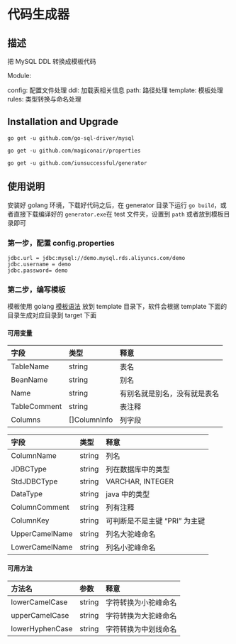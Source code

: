 # 代码生成器

## 描述

把 MySQL DDL 转换成模板代码

Module:

config: 配置文件处理
ddl: 加载表相关信息
path: 路径处理
template: 模板处理
rules: 类型转换与命名处理

## Installation and Upgrade

```
go get -u github.com/go-sql-driver/mysql

go get -u github.com/magiconair/properties

go get -u github.com/iunsuccessful/generator

```

## 使用说明

安装好 golang 环境，下载好代码之后，在 generator 目录下运行 `go build`，或者直接下载编译好的 `generator.exe`在 test 文件夹，设置到 `path` 或者放到模板目录即可

### 第一步，配置 config.properties

```
jdbc.url = jdbc:mysql://demo.mysql.rds.aliyuncs.com/demo
jdbc.username = demo
jdbc.password= demo
```

### 第二步，编写模板

模板使用 golang [模板语法](https://golang.org/pkg/text/template/) 放到 template 目录下，软件会根据 template 下面的目录生成对应目录到 target 下面

#### 可用变量

| 字段 | 类型 | 释意 |
|:--|:--|:--|
| TableName | string | 表名 |
| BeanName  | string | 别名 |
| Name | string | 有别名就是别名，没有就是表名 |
| TableComment | string | 表注释 |
| Columns | []ColumnInfo | 列字段 |

| 字段 | 类型 | 释意 |
|:--|:--|:--|
| ColumnName| string | 列名 |
| JDBCType | string | 列在数据库中的类型 |
| StdJDBCType | string | VARCHAR, INTEGER |
| DataType | string | java 中的类型 |
| ColumnComment | string | 列有注释 |
| ColumnKey | string | 可判断是不是主键 “PRI” 为主键 |
| UpperCamelName | string | 列名大驼峰命名 |
| LowerCamelName | string | 列名小驼峰命名 |

#### 可用方法

| 方法名 | 参数 | 释意 |
|:--|:--|:--|
| lowerCamelCase | string | 字符转换为小驼峰命名 |
| upperCamelCase | string | 字符转换为大驼峰命名 |
| lowerHyphenCase | string | 字符转换为中划线命名 |
